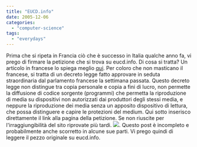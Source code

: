 ```yaml
---
title: "EUCD.info"
date: 2005-12-06
categories: 
  - "computer-science"
tags: 
  - "everydays"
---
```


Prima che si ripeta in Francia ciò che è successo in Italia qualche anno fa, vi prego di firmare la petizione che si trova su eucd.info. Di cosa si tratta? Un articolo in francese lo spiega meglio [qui](http://eucd.info/138.shtml?PHPSESSID=e9651048d6d731df10bd67fbf3d0533a). Per coloro che non masticano il francese, si tratta di un decreto legge fatto approvare in seduta straordinaria dal parlamento francese la settimana passata. Questo decreto legge non distingue tra copia personale e copia a fini di lucro, non permette la diffusione di codice sorgente (programmi) che permetta la riproduzione di media su dispositivi non autorizzati dai produttori degli stessi media, e neppure la riproduzione dei media senza un apposito dispositivo di lettura, che possa distinguere e capire le protezioni del medium. Qui sotto inserisco direttamente il link alla pagina della petizione. Se non riuscite per l'irraggiungibilità del sito riprovate più tardi. [![](images/signez.png)](http://eucd.info/petitions/index.php?petition=2). Questo post è incompleto e probabilmente anche scorretto in alcune sue parti. Vi prego quindi di leggere il pezzo originale su eucd.info.
